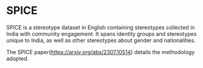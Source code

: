 # SPICE
SPICE is a stereotype dataset in English containing stereotypes collected in India with community engagement. It spans identity groups and stereotypes unique to India, as well as other stereotypes about gender and nationalities.

The SPICE paper(https://arxiv.org/abs/2307.10514) details the methodology adopted. 

